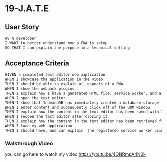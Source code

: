 # 19-J.A.T.E
## User Story

```md
AS A developer
I WANT to better understand how a PWA is setup
SO THAT I can explain the purpose in a technical setting
```

## Acceptance Criteria

```md
GIVEN a completed text editor web application
WHEN I showcase the application in the video
THEN I should be able to explain all aspects of a PWA
WHEN I show the webpack plugins
THEN I explain how I have a generated HTML file, service worker, and a manifest file
WHEN I open the text editor
THEN I show that IndexedDB has immediately created a database storage
WHEN I enter content and subsequently click off of the DOM window
THEN I explain how the content in the text editor has been saved with IndexedDB
WHEN I reopen the text editor after closing it
THEN I explain how the content in the text editor has been retrieved from our IndexedDB
WHEN I load my web application
THEN I should have, and can explain, the registered service worker using workbox
```
### Walkthrough Video
you can go here to watch my video https://youtu.be/4ONRmpA4N0k
